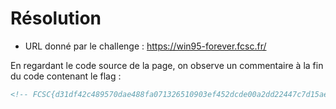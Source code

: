 # Résolution
- URL donné par le challenge : https://win95-forever.fcsc.fr/

En regardant le code source de la page, on observe un commentaire à la fin du code contenant le flag :
```html
<!-- FCSC{d31df42c489570dae488fa071326510903ef452dcde00a2dd22447c7d15ae104} -->
```